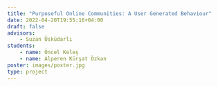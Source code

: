 ```yaml
---
title: "Purposeful Online Communities: A User Generated Behaviour"
date: 2022-04-20T19:55:16+04:00
draft: false
advisors: 
    - Suzan Üsküdarlı
students: 
    - name: Öncel Keleş
    - name: Alperen Kürşat Özkan
poster: images/poster.jpg
type: project
---
```


